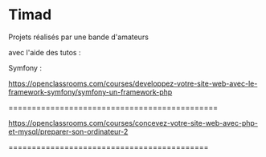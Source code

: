 # Timad

Projets réalisés par une bande d'amateurs

avec l'aide des tutos :

Symfony :

https://openclassrooms.com/courses/developpez-votre-site-web-avec-le-framework-symfony/symfony-un-framework-php


=============================================

https://openclassrooms.com/courses/concevez-votre-site-web-avec-php-et-mysql/preparer-son-ordinateur-2

===========================================
